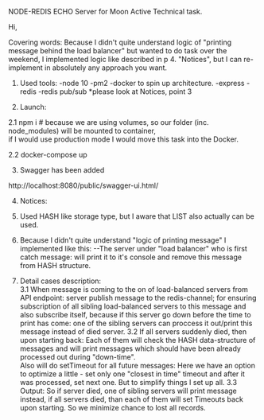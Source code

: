 NODE-REDIS ECHO Server for Moon Active Technical task. 

Hi,

Covering words:
Because I didn't quite understand logic of "printing message behind the load balancer" but wanted to do task over the weekend,
I implemented logic like described in p 4. "Notices", but I can re-implement in absolutely any approach you want.


1. Used tools:
-node 10
-pm2
-docker to spin up architecture.
-express
-redis
-redis pub/sub 
*please look at Notices, point 3

2. Launch:

2.1 npm i # because we are using volumes, so our folder (inc. node_modules) will be mounted to container,  
if I would use production mode I would move this task into the Docker.

2.2 docker-compose up

3. Swagger has been added

http://localhost:8080/public/swagger-ui.html/


4. Notices:

1. Used HASH like storage type, but I aware that LIST also actually can be used.
2. Because I didn't quite understand "logic of printing message" I implemented like this: 
	--The server under "load balancer" who is first catch message: will print it to it's console and remove this message from HASH structure.

3. Detail cases description:	
3.1 When message is coming to the on of load-balanced servers from API endpoint: server publish message to the redis-channel; 
    for ensuring subscription of all sibling load-balanced servers to this message and also subscribe itself, because
    if this server go down before the time to print has come: one of the sibling servers can proccess it out/print this message instead of died server.
3.2 If all servers suddenly died, then upon starting back: 
    Each of them will check the HASH data-structure of messages and will print messages which should have been already processed out during "down-time".	
    Also will do setTimeout for all future messages: 
	Here we have an option to optimize a little - set only one "closest in time" timeout and after it was processed, set next one. 
	But to simplify things I set up all.
3.3 Output: So if server died, one of sibling servers will print message instead, if all servers died, than each of them will set Timeouts back upon starting.
    So we minimize chance to lost all records.
	






